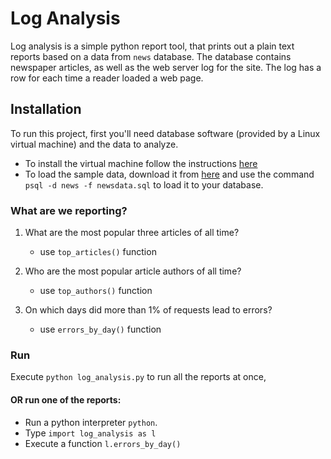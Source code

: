 # Log Analysis
Log analysis is a simple python report tool, that prints out a plain text reports based on a data from `news` database. The database contains newspaper articles, as well as the web server log for the site. The log has a row for each time a reader loaded a web page.

## Installation
To run this project, first you'll need database software (provided by a Linux virtual machine) and the data to analyze.
- To install the virtual machine follow the instructions [here]( https://classroom.udacity.com/nanodegrees/nd004/parts/8d3e23e1-9ab6-47eb-b4f3-d5dc7ef27bf0/modules/bc51d967-cb21-46f4-90ea-caf73439dc59/lessons/5475ecd6-cfdb-4418-85a2-f2583074c08d/concepts/14c72fe3-e3fe-4959-9c4b-467cf5b7c3a0)
- To load the sample data, download it from [here](https://d17h27t6h515a5.cloudfront.net/topher/2016/August/57b5f748_newsdata/newsdata.zip) and use the command `psql -d news -f newsdata.sql` to load it to your database.

### What are we reporting?
1. What are the most popular three articles of all time?
    - use `top_articles()` function

2. Who are the most popular article authors of all time?
    - use `top_authors()` function

3. On which days did more than 1% of requests lead to errors?
    - use `errors_by_day()` function

### Run
Execute `python log_analysis.py` to run all the reports at once,
#### OR run one of the reports:
- Run a python interpreter `python`.
- Type `import log_analysis as l`
- Execute a function `l.errors_by_day()`
